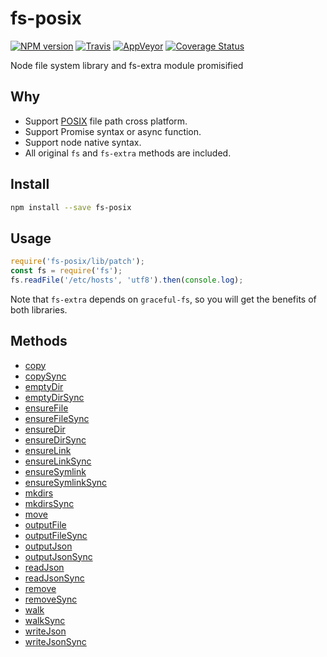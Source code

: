 fs-posix
=====

[![NPM version](https://img.shields.io/npm/v/fs-posix.svg?style=flat-square)](https://www.npmjs.com/package/fs-posix)
[![Travis](https://img.shields.io/travis/gucong3000/fs-posix.svg?&label=Linux)](https://travis-ci.org/gucong3000/fs-posix)
[![AppVeyor](https://img.shields.io/appveyor/ci/gucong3000/fs-posix.svg?&label=Windows)](https://ci.appveyor.com/project/gucong3000/fs-posix)
[![Coverage Status](https://img.shields.io/coveralls/gucong3000/fs-posix.svg)](https://coveralls.io/r/gucong3000/fs-posix)

Node file system library and fs-extra module promisified

## Why

- Support [POSIX](https://en.wikipedia.org/wiki/POSIX) file path cross platform.
- Support Promise syntax or async function.
- Support node native syntax.
- All original `fs` and `fs-extra` methods are included.


## Install

```bash
npm install --save fs-posix
```

## Usage

```js
require('fs-posix/lib/patch');
const fs = require('fs');
fs.readFile('/etc/hosts', 'utf8').then(console.log);
```

Note that `fs-extra` depends on `graceful-fs`, so you will get the benefits of both libraries.

## Methods

- [copy](https://github.com/jprichardson/node-fs-extra/#copy)
- [copySync](https://github.com/jprichardson/node-fs-extra/#copy)
- [emptyDir](https://github.com/jprichardson/node-fs-extra/#emptydirdir-callback)
- [emptyDirSync](https://github.com/jprichardson/node-fs-extra/#emptydirdir-callback)
- [ensureFile](https://github.com/jprichardson/node-fs-extra/#ensurefilefile-callback)
- [ensureFileSync](https://github.com/jprichardson/node-fs-extra/#ensurefilefile-callback)
- [ensureDir](https://github.com/jprichardson/node-fs-extra/#ensuredirdir-callback)
- [ensureDirSync](https://github.com/jprichardson/node-fs-extra/#ensuredirdir-callback)
- [ensureLink](https://github.com/jprichardson/node-fs-extra/#ensurelinksrcpath-dstpath-callback)
- [ensureLinkSync](https://github.com/jprichardson/node-fs-extra/#ensurelinksrcpath-dstpath-callback)
- [ensureSymlink](https://github.com/jprichardson/node-fs-extra/#ensuresymlinksrcpath-dstpath-type-callback)
- [ensureSymlinkSync](https://github.com/jprichardson/node-fs-extra/#ensuresymlinksrcpath-dstpath-type-callback)
- [mkdirs](https://github.com/jprichardson/node-fs-extra/#mkdirsdir-callback)
- [mkdirsSync](https://github.com/jprichardson/node-fs-extra/#mkdirsdir-callback)
- [move](https://github.com/jprichardson/node-fs-extra/#movesrc-dest-options-callback)
- [outputFile](https://github.com/jprichardson/node-fs-extra/#outputfilefile-data-options-callback)
- [outputFileSync](https://github.com/jprichardson/node-fs-extra/#outputfilefile-data-options-callback)
- [outputJson](https://github.com/jprichardson/node-fs-extra/#outputjsonfile-data-options-callback)
- [outputJsonSync](https://github.com/jprichardson/node-fs-extra/#outputjsonfile-data-options-callback)
- [readJson](https://github.com/jprichardson/node-fs-extra/#readjsonfile-options-callback)
- [readJsonSync](https://github.com/jprichardson/node-fs-extra/#readjsonfile-options-callback)
- [remove](https://github.com/jprichardson/node-fs-extra/#removedir-callback)
- [removeSync](https://github.com/jprichardson/node-fs-extra/#removedir-callback)
- [walk](https://github.com/jprichardson/node-fs-extra/#walk)
- [walkSync](https://github.com/jprichardson/node-fs-extra/#walksyncdir)
- [writeJson](https://github.com/jprichardson/node-fs-extra/#writejsonfile-object-options-callback)
- [writeJsonSync](https://github.com/jprichardson/node-fs-extra/#writejsonfile-object-options-callback)

